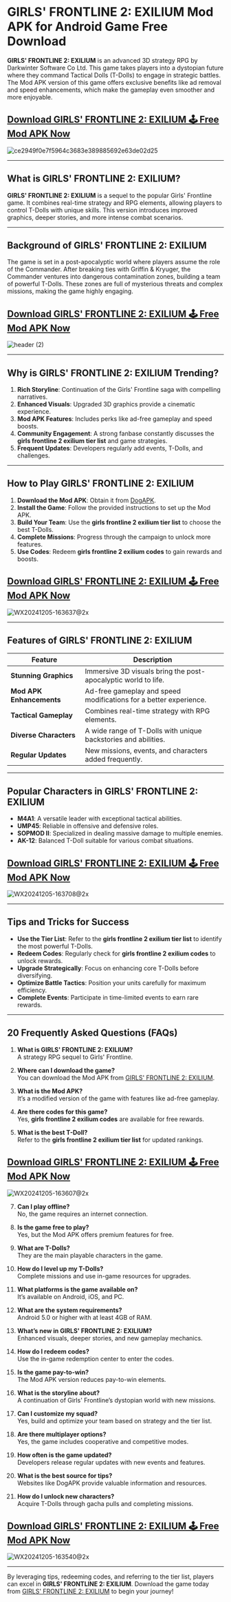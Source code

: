 # GIRLS' FRONTLINE 2: EXILIUM Mod APK for Android Game Free Download

**GIRLS' FRONTLINE 2: EXILIUM** is an advanced 3D strategy RPG by Darkwinter Software Co Ltd. This game takes players into a dystopian future where they command Tactical Dolls (T-Dolls) to engage in strategic battles. The Mod APK version of this game offers exclusive benefits like ad removal and speed enhancements, which make the gameplay even smoother and more enjoyable.

## [Download GIRLS' FRONTLINE 2: EXILIUM 🕹️ Free Mod APK Now](https://www.dogapk.com/games/strategy/girls-frontline-2-exilium-mod-apk-1-0-remove-adsmod-speed/)
![ce2949f0e7f5964c3683e389885692e63de02d25](https://github.com/user-attachments/assets/469fb253-89fc-42a0-af48-dfe96a84e219)

---

## What is GIRLS' FRONTLINE 2: EXILIUM?

**GIRLS' FRONTLINE 2: EXILIUM** is a sequel to the popular Girls' Frontline game. It combines real-time strategy and RPG elements, allowing players to control T-Dolls with unique skills. This version introduces improved graphics, deeper stories, and more intense combat scenarios.

---

## Background of GIRLS' FRONTLINE 2: EXILIUM

The game is set in a post-apocalyptic world where players assume the role of the Commander. After breaking ties with Griffin & Kryuger, the Commander ventures into dangerous contamination zones, building a team of powerful T-Dolls. These zones are full of mysterious threats and complex missions, making the game highly engaging.

## [Download GIRLS' FRONTLINE 2: EXILIUM 🕹️ Free Mod APK Now](https://www.dogapk.com/games/strategy/girls-frontline-2-exilium-mod-apk-1-0-remove-adsmod-speed/)
![header (2)](https://github.com/user-attachments/assets/81cf7a14-5908-4d36-8dc6-34bf0ce00f26)

---

## Why is GIRLS' FRONTLINE 2: EXILIUM Trending?

1. **Rich Storyline**: Continuation of the Girls' Frontline saga with compelling narratives.  
2. **Enhanced Visuals**: Upgraded 3D graphics provide a cinematic experience.  
3. **Mod APK Features**: Includes perks like ad-free gameplay and speed boosts.  
4. **Community Engagement**: A strong fanbase constantly discusses the **girls frontline 2 exilium tier list** and game strategies.  
5. **Frequent Updates**: Developers regularly add events, T-Dolls, and challenges.

---

## How to Play GIRLS' FRONTLINE 2: EXILIUM

1. **Download the Mod APK**: Obtain it from [DogAPK](https://www.dogapk.com/games/strategy/girls-frontline-2-exilium-mod-apk-1-0-remove-adsmod-speed/).  
2. **Install the Game**: Follow the provided instructions to set up the Mod APK.  
3. **Build Your Team**: Use the **girls frontline 2 exilium tier list** to choose the best T-Dolls.  
4. **Complete Missions**: Progress through the campaign to unlock more features.  
5. **Use Codes**: Redeem **girls frontline 2 exilium codes** to gain rewards and boosts.

## [Download GIRLS' FRONTLINE 2: EXILIUM 🕹️ Free Mod APK Now](https://www.dogapk.com/games/strategy/girls-frontline-2-exilium-mod-apk-1-0-remove-adsmod-speed/)
![WX20241205-163637@2x](https://github.com/user-attachments/assets/ea4b0cdb-5bca-446e-8a35-ed130ba07174)

---

## Features of GIRLS' FRONTLINE 2: EXILIUM

| Feature                     | Description                                                  |
|-----------------------------|--------------------------------------------------------------|
| **Stunning Graphics**       | Immersive 3D visuals bring the post-apocalyptic world to life. |
| **Mod APK Enhancements**    | Ad-free gameplay and speed modifications for a better experience. |
| **Tactical Gameplay**       | Combines real-time strategy with RPG elements.               |
| **Diverse Characters**      | A wide range of T-Dolls with unique backstories and abilities. |
| **Regular Updates**         | New missions, events, and characters added frequently.       |

---

## Popular Characters in GIRLS' FRONTLINE 2: EXILIUM

- **M4A1**: A versatile leader with exceptional tactical abilities.  
- **UMP45**: Reliable in offensive and defensive roles.  
- **SOPMOD II**: Specialized in dealing massive damage to multiple enemies.  
- **AK-12**: Balanced T-Doll suitable for various combat situations.  

## [Download GIRLS' FRONTLINE 2: EXILIUM 🕹️ Free Mod APK Now](https://www.dogapk.com/games/strategy/girls-frontline-2-exilium-mod-apk-1-0-remove-adsmod-speed/)
![WX20241205-163708@2x](https://github.com/user-attachments/assets/22a5d4bb-ec18-4e02-8846-5230e4b7a2e1)

---

## Tips and Tricks for Success

- **Use the Tier List**: Refer to the **girls frontline 2 exilium tier list** to identify the most powerful T-Dolls.  
- **Redeem Codes**: Regularly check for **girls frontline 2 exilium codes** to unlock rewards.  
- **Upgrade Strategically**: Focus on enhancing core T-Dolls before diversifying.  
- **Optimize Battle Tactics**: Position your units carefully for maximum efficiency.  
- **Complete Events**: Participate in time-limited events to earn rare rewards.

---

## 20 Frequently Asked Questions (FAQs)

1. **What is GIRLS' FRONTLINE 2: EXILIUM?**  
   A strategy RPG sequel to Girls' Frontline.  

2. **Where can I download the game?**  
   You can download the Mod APK from [GIRLS' FRONTLINE 2: EXILIUM](https://www.dogapk.com/games/strategy/girls-frontline-2-exilium-mod-apk-1-0-remove-adsmod-speed/).  

3. **What is the Mod APK?**  
   It’s a modified version of the game with features like ad-free gameplay.  

4. **Are there codes for this game?**  
   Yes, **girls frontline 2 exilium codes** are available for free rewards.  

5. **What is the best T-Doll?**  
   Refer to the **girls frontline 2 exilium tier list** for updated rankings.

## [Download GIRLS' FRONTLINE 2: EXILIUM 🕹️ Free Mod APK Now](https://www.dogapk.com/games/strategy/girls-frontline-2-exilium-mod-apk-1-0-remove-adsmod-speed/)
![WX20241205-163607@2x](https://github.com/user-attachments/assets/a78941a3-59e7-43c1-ada9-aeba6597a76c)


7. **Can I play offline?**  
   No, the game requires an internet connection.  

8. **Is the game free to play?**  
   Yes, but the Mod APK offers premium features for free.  

9. **What are T-Dolls?**  
   They are the main playable characters in the game.  

10. **How do I level up my T-Dolls?**  
   Complete missions and use in-game resources for upgrades.  

11. **What platforms is the game available on?**  
   It’s available on Android, iOS, and PC.  

12. **What are the system requirements?**  
   Android 5.0 or higher with at least 4GB of RAM.  

13. **What’s new in GIRLS' FRONTLINE 2: EXILIUM?**  
   Enhanced visuals, deeper stories, and new gameplay mechanics.  

14. **How do I redeem codes?**  
   Use the in-game redemption center to enter the codes.  

15. **Is the game pay-to-win?**  
   The Mod APK version reduces pay-to-win elements.  

16. **What is the storyline about?**  
   A continuation of Girls' Frontline’s dystopian world with new missions.  

17. **Can I customize my squad?**  
   Yes, build and optimize your team based on strategy and the tier list.  

18. **Are there multiplayer options?**  
   Yes, the game includes cooperative and competitive modes.  

19. **How often is the game updated?**  
   Developers release regular updates with new events and features.  

20. **What is the best source for tips?**  
   Websites like DogAPK provide valuable information and resources.  

21. **How do I unlock new characters?**  
   Acquire T-Dolls through gacha pulls and completing missions.  

## [Download GIRLS' FRONTLINE 2: EXILIUM 🕹️ Free Mod APK Now](https://www.dogapk.com/games/strategy/girls-frontline-2-exilium-mod-apk-1-0-remove-adsmod-speed/)
![WX20241205-163540@2x](https://github.com/user-attachments/assets/b64109d9-bed0-4bb6-bbf3-a12607029ed9)

---

By leveraging tips, redeeming codes, and referring to the tier list, players can excel in **GIRLS' FRONTLINE 2: EXILIUM**. Download the game today from [GIRLS' FRONTLINE 2: EXILIUM](https://www.dogapk.com/games/strategy/girls-frontline-2-exilium-mod-apk-1-0-remove-adsmod-speed/) to begin your journey!
